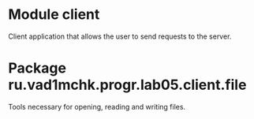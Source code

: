 # Module client

Client application that allows the user to send requests to the server.

# Package ru.vad1mchk.progr.lab05.client.file

Tools necessary for opening, reading and writing files.